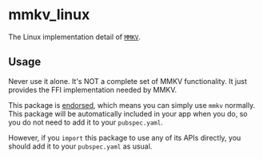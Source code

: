 # mmkv\_linux

The Linux implementation detail of [`MMKV`][1].

## Usage

Never use it alone. It's NOT a complete set of MMKV functionality. It just provides the FFI implementation needed by MMKV.

This package is [endorsed][2], which means you can simply use `mmkv`
normally. This package will be automatically included in your app when you do,
so you do not need to add it to your `pubspec.yaml`.

However, if you `import` this package to use any of its APIs directly, you
should add it to your `pubspec.yaml` as usual.

[1]: https://pub.dev/packages/mmkv
[2]: https://flutter.dev/docs/development/packages-and-plugins/developing-packages#endorsed-federated-plugin
